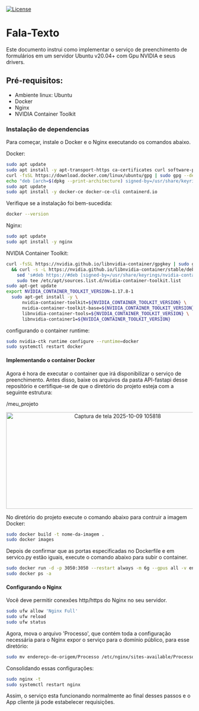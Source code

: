 [![License](https://img.shields.io/badge/License-Apache_2.0-blue.svg)](LICENSE)

# Fala-Texto
Este documento instrui como implementar o serviço de preenchimento de formulários em um servidor Ubuntu v20.04+ com Gpu NVIDIA e seus drivers. 

## Pré-requisitos:
- Ambiente linux: Ubuntu
- Docker 
- Nginx
- NVIDIA Container Toolkit

### Instalação de dependencias 

Para começar, instale o Docker e o Nginx executando os comandos abaixo.

Docker:
```bash
sudo apt update
sudo apt install -y apt-transport-https ca-certificates curl software-properties-common
curl -fsSL https://download.docker.com/linux/ubuntu/gpg | sudo gpg --dearmor -o /usr/share/keyrings/docker-archive-keyring.gpg
echo "deb [arch=$(dpkg --print-architecture) signed-by=/usr/share/keyrings/docker-archive-keyring.gpg] https://download.docker.com/linux/ubuntu $(lsb_release -cs) stable" | sudo tee /etc/apt/sources.list.d/docker.list > /dev/null
sudo apt update
sudo apt install -y docker-ce docker-ce-cli containerd.io
```
Verifique se a instalação foi bem-sucedida:
```bash
docker --version
```

Nginx:
```bash
sudo apt update  
sudo apt install -y nginx  
```

NVIDIA Container Toolkit:
```bash
curl -fsSL https://nvidia.github.io/libnvidia-container/gpgkey | sudo gpg --dearmor -o /usr/share/keyrings/nvidia-container-toolkit-keyring.gpg \
  && curl -s -L https://nvidia.github.io/libnvidia-container/stable/deb/nvidia-container-toolkit.list | \
    sed 's#deb https://#deb [signed-by=/usr/share/keyrings/nvidia-container-toolkit-keyring.gpg] https://#g' | \
    sudo tee /etc/apt/sources.list.d/nvidia-container-toolkit.list
sudo apt-get update
export NVIDIA_CONTAINER_TOOLKIT_VERSION=1.17.8-1
  sudo apt-get install -y \
      nvidia-container-toolkit=${NVIDIA_CONTAINER_TOOLKIT_VERSION} \
      nvidia-container-toolkit-base=${NVIDIA_CONTAINER_TOOLKIT_VERSION} \
      libnvidia-container-tools=${NVIDIA_CONTAINER_TOOLKIT_VERSION} \
      libnvidia-container1=${NVIDIA_CONTAINER_TOOLKIT_VERSION}
```

configurando o container runtime:
```bash
sudo nvidia-ctk runtime configure --runtime=docker
sudo systemctl restart docker
```

#### Implementando o container Docker

Agora é hora de executar o container que irá disponibilizar o serviço de preenchimento. Antes disso, baixe os arquivos da pasta API-fastapi desse repositório e certifique-se de que o diretório do projeto esteja com a seguinte estrutura:

/meu_projeto

<div align="center">
  <img width="586" height="261" alt="Captura de tela 2025-10-09 105818" src="https://github.com/user-attachments/assets/d445cb10-5b8d-4184-9239-08067d91b0e3" />
</div>


No diretório do projeto execute o comando abaixo para contruir a imagem Docker:
```bash
sudo docker build -t nome-da-imagem .
sudo docker images
```

Depois de confirmar que as portas especificadas no Dockerfile e em servico.py estão iguais, execute o comando abaixo para subir o container.
```bash
sudo docker run -d -p 3050:3050 --restart always -m 6g --gpus all -v endereço-da-pasta-do-volume:/app/imagens nome-da-imagem
sudo docker ps -a
```

#### Configurando o Nginx

Você deve permitir conexões http/https do Nginx no seu servidor. 
```bash
sudo ufw allow 'Nginx Full'
sudo ufw reload
sudo ufw status 
```
Agora, mova o arquivo 'Processo', que contém toda a configuração necessária para o Nginx expor o serviço para o domínio público, para esse diretório: 
```bash
sudo mv endereço-de-origem/Processo /etc/nginx/sites-available/Processo
```

Consolidando essas configurações:
```bash
sudo nginx -t
sudo systemctl restart nginx
```

Assim, o serviço esta funcionando normalmente ao final desses passos e o App cliente já pode estabelecer requisições.
